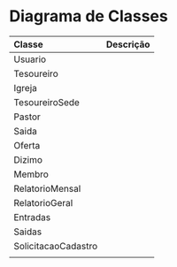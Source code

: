 # Diagrama de Classes

| Classe                | Descrição 	|
|:---------------------	|-----------	|
| Usuario             	|           	|
| Tesoureiro          	|           	|
| Igreja              	|           	|
| TesoureiroSede      	|           	|
| Pastor              	|           	|
| Saida               	|           	|
| Oferta              	|           	|
| Dizimo              	|           	|
| Membro              	|           	|
| RelatorioMensal     	|           	|
| RelatorioGeral      	|           	|
| Entradas            	|           	|
| Saidas              	|           	|
| SolicitacaoCadastro 	|           	|
|                     	|           	|
